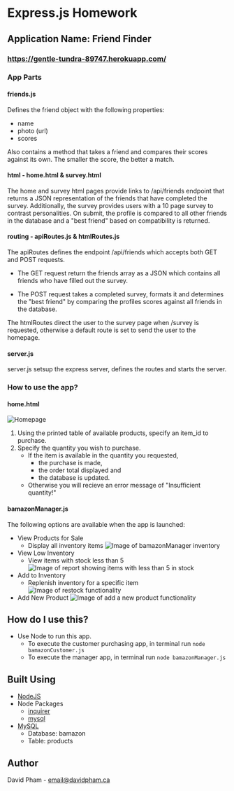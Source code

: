 # Express.js Homework

## Application Name: **Friend Finder**

### https://gentle-tundra-89747.herokuapp.com/

### **App Parts**

#### friends.js

Defines the friend object with the following properties:

- name
- photo (url)
- scores

Also contains a method that takes a friend and compares their scores against its own. The smaller the score, the better a match.

#### html - home.html & survey.html

The home and survey html pages provide links to /api/friends endpoint that returns a JSON representation of the friends that have completed the survey. Additionally, the survey provides users with a 10 page survey to contrast personalities. On submit, the profile is compared to all other friends in the database and a "best friend" based on compatibility is returned.

#### routing - apiRoutes.js & htmlRoutes.js

The apiRoutes defines the endpoint /api/friends which accepts both GET and POST requests.

- The GET request return the friends array as a JSON which contains all friends who have filled out the survey.

- The POST request takes a completed survey, formats it and determines the "best friend" by comparing the profiles scores against all friends in the database.

The htmlRoutes direct the user to the survey page when /survey is requested, otherwise a default route is set to send the user to the homepage.

#### server.js

server.js setsup the express server, defines the routes and starts the server.

### How to use the app?

#### home.html

![Homepage](https://takeawalk.github.io/FriendFinder/screenshots/home.PNG)

1. Using the printed table of available products, specify an item_id to purchase.
2. Specify the quantity you wish to purchase.
   - If the item is available in the quantity you requested,
     - the purchase is made,
     - the order total displayed and
     - the database is updated.
   - Otherwise you will recieve an error message of "Insufficient quantity!"

#### bamazonManager.js

The following options are available when the app is launched:

- View Products for Sale
  - Display all inventory items
    ![Image of bamazonManager inventory](https://takeawalk.github.io/UTM/12-mysql/media/manager-inventory.png)
- View Low Inventory
  - View items with stock less than 5
    ![Image of report showing items with less than 5 in stock](https://takeawalk.github.io/UTM/12-mysql/media/manager-lowinventory.png)
- Add to Inventory
  - Replenish inventory for a specific item
    ![Image of restock functionality](https://takeawalk.github.io/UTM/12-mysql/media/manager-addinventory.png)
- Add New Product
  ![Image of add a new product functionality](https://takeawalk.github.io/UTM/12-mysql/media/manager-addnewproduct.png)

## How do I use this?

- Use Node to run this app.
  - To execute the customer purchasing app, in terminal run `node bamazonCustomer.js`
  - To execute the manager app, in terminal run `node bamazonManager.js`

## Built Using

- [NodeJS](https://nodejs.org/en/)
- Node Packages
  - [inquirer](https://www.npmjs.com/package/inquirer)
  - [mysql](https://www.npmjs.com/package/mysql)
- [MySQL](https://www.mysql.com/)
  - Database: bamazon
  - Table: products

## Author

David Pham - email@davidpham.ca
